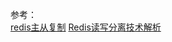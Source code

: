 参考：  
[redis主从复制](https://www.cnblogs.com/kismetv/p/9236731.html#t31) 
[Redis读写分离技术解析](https://help.aliyun.com/document_detail/65001.html?spm=a2c4g.11186623.6.659.36ba294bDzgl1o)